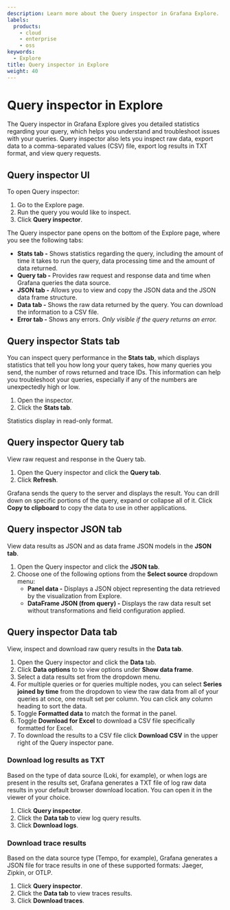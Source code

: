 ```yaml
---
description: Learn more about the Query inspector in Grafana Explore.
labels:
  products:
    - cloud
    - enterprise
    - oss
keywords:
  - Explore
title: Query inspector in Explore
weight: 40
---
```


# Query inspector in Explore

The Query inspector in Grafana Explore gives you detailed statistics regarding your query, which helps you understand and troubleshoot issues with your queries. Query inspector also lets you inspect raw data, export data to a comma-separated values (CSV) file, export log results in TXT format, and view query requests.

## Query inspector UI

To open Query inspector:

1. Go to the Explore page.
1. Run the query you would like to inspect.
1. Click **Query inspector**.

The Query inspector pane opens on the bottom of the Explore page, where you see the following tabs:

- **Stats tab -** Shows statistics regarding the query, including the amount of time it takes to run the query, data processing time and the amount of data returned.
- **Query tab -** Provides raw request and response data and time when Grafana queries the data source.
- **JSON tab -** Allows you to view and copy the JSON data and the JSON data frame structure.
- **Data tab -** Shows the raw data returned by the query. You can download the information to a CSV file.
- **Error tab -** Shows any errors. _Only visible if the query returns an error._

## Query inspector Stats tab

You can inspect query performance in the **Stats tab**, which displays statistics that tell you how long your query takes, how many queries you send, the number of rows returned and trace IDs. This information can help you troubleshoot your queries, especially if any of the numbers are unexpectedly high or low.

1. Open the inspector.
1. Click the **Stats tab**.

Statistics display in read-only format.

## Query inspector Query tab

View raw request and response in the Query tab.

1. Open the Query inspector and click the **Query tab**.
1. Click **Refresh**.

Grafana sends the query to the server and displays the result. You can drill down on specific portions of the query, expand or collapse all of it. Click **Copy to clipboard** to copy the data to use in other applications.

## Query inspector JSON tab

View data results as JSON and as data frame JSON models in the **JSON tab**.

1. Open the Query inspector and click the **JSON tab**.
1. Choose one of the following options from the **Select source** dropdown menu:
   - **Panel data -** Displays a JSON object representing the data retrieved by the visualization from Explore.
   - **DataFrame JSON (from query) -** Displays the raw data result set without transformations and field configuration applied.

## Query inspector Data tab

View, inspect and download raw query results in the **Data tab**.

1. Open the Query inspector and click the **Data** tab.
1. Click **Data options** to to view options under **Show data frame**.
1. Select a data results set from the dropdown menu.
1. For multiple queries or for queries multiple nodes, you can select **Series joined by time** from the dropdown to view the raw data from all of your queries at once, one result set per column. You can click any column heading to sort the data.
1. Toggle **Formatted data** to match the format in the panel.
1. Toggle **Download for Excel** to download a CSV file specifically formatted for Excel.
1. To download the results to a CSV file click **Download CSV** in the upper right of the Query inspector pane.

### Download log results as TXT

Based on the type of data source (Loki, for example), or when logs are present in the results set, Grafana generates a TXT file of log raw data results in your default browser download location. You can open it in the viewer of your choice.

1. Click **Query inspector**.
1. Click the **Data tab** to view log query results.
1. Click **Download logs**.

### Download trace results

Based on the data source type (Tempo, for example), Grafana generates a JSON file for trace results in one of these supported formats: Jaeger, Zipkin, or OTLP.

1. Click **Query inspector**.
1. Click the **Data tab** to view traces results.
1. Click **Download traces**.
